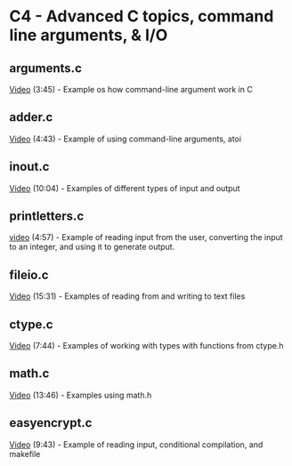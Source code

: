 # C4 - Advanced C topics, command line arguments, & I/O

## arguments.c

[Video](https://youtu.be/-P3uILoGTeE) (3:45) - Example os how command-line argument work in C

## adder.c

[Video](https://youtu.be/cMNq467Z2xA) (4:43) - Example of using command-line arguments, atoi

## inout.c

[Video](https://youtu.be/O5cs66MQi94) (10:04) - Examples of different types of input and output

## printletters.c

[video](https://youtu.be/qnxaWxYPDjI) (4:57) - Example of reading input from the user, converting the input to an integer, and using it to generate output.  

## fileio.c

[Video](https://youtu.be/CugLdd69V3s) (15:31) - Examples of reading from and writing to text files

## ctype.c

[Video](https://youtu.be/JkYcZQH5ozo) (7:44) - Examples of working with types with functions from ctype.h

## math.c

[Video](https://youtu.be/c-kEN0qTKZ8) (13:46) - Examples using math.h

## easyencrypt.c

[Video](https://youtu.be/gk3MeXw9rfM) (9:43) - Example of reading input, conditional compilation, and makefile
